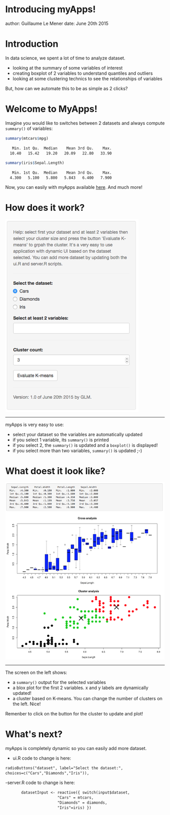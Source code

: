 Introducing myApps!
========================================================
author: Guillaume Le Mener
date: June 20th 2015

Introduction
========================================================

In data science, we spent a lot of time to analyze dataset.

- looking at the summary of some variables of interest
- creating boxplot of 2 variables to understand quantiles and outliers
- looking at some clustering technics to see the relationships of variables

But, how can we automate this to be as simple as 2 clicks?

Welcome to MyApps!
========================================================

Imagine you would like to switches between 2 datasets and always compute `summary()` of variables:


```r
summary(mtcars$mpg)
```

```
   Min. 1st Qu.  Median    Mean 3rd Qu.    Max. 
  10.40   15.42   19.20   20.09   22.80   33.90 
```

```r
summary(iris$Sepal.Length)
```

```
   Min. 1st Qu.  Median    Mean 3rd Qu.    Max. 
  4.300   5.100   5.800   5.843   6.400   7.900 
```

Now, you can easily with myApps available [here](https://glemener.shinyapps.io/App-1). And much more!

How does it work?
========================================================
![alt text](main_screen.png)
***
myApps is very easy to use:
- select your dataset so the variables are automatically updated
- if you select 1 variable, its `summary()` is printed
- if you select 2, the `summary()` is updated and a `boxplot()` is displayed!
- if you select more than two variables, `summary()` is updated ;-)

What doest it look like?
========================================================
![alt text](results.png)
***
The screen on the left shows:
- a `summary()` output for the selected variables
- a blox plot for the first 2 variables. x and y labels are dynamically updated!
- a cluster based on K-means. You can change the number of clusters on the left. Nice!

Remenber to click on the button for the cluster to update and plot!

What's next?
========================================================
myApps is completely dynamic so you can easily add more dataset.
- ui.R code to change is here:  

```
radioButtons("dataset", label="Select the dataset:", choices=c("Cars","Diamonds","Iris")),
```  

-server.R code to change is here:   
```
       datasetInput <- reactive({ switch(input$dataset,
                       "Cars" = mtcars,
                       "Diamonds" = diamonds,
                       "Iris"=iris) })
```
